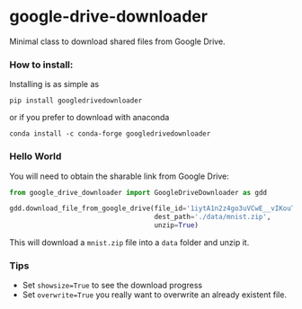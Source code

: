 # google-drive-downloader
Minimal class to download shared files from Google Drive.

### How to install:
Installing is as simple as

```
pip install googledrivedownloader
```

or if you prefer to download with anaconda
```
conda install -c conda-forge googledrivedownloader
```

### Hello World
You will need to obtain the sharable link from Google Drive:

```python
from google_drive_downloader import GoogleDriveDownloader as gdd

gdd.download_file_from_google_drive(file_id='1iytA1n2z4go3uVCwE__vIKouTKyIDjEq',
                                    dest_path='./data/mnist.zip',
                                    unzip=True)
```
This will download a `mnist.zip` file into a `data` folder and unzip it.


### Tips
* Set `showsize=True` to see the download progress
* Set `overwrite=True` you really want to overwrite an already existent file.

